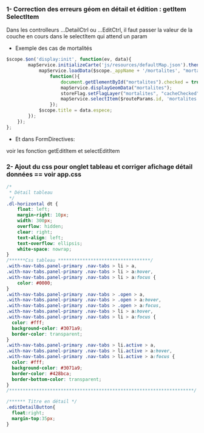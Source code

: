 
### 1- Correction des erreurs géom en détail et édition : getItem SelectItem 
Dans les controlleurs ...DetailCtrl ou ...EditCtrl, il faut passer la valeur de la couche en cours dans le selectItem qui attend un param
- Exemple des cas de mortalités
```javascript
$scope.$on('display:init', function(ev, data){
        mapService.initializeCarte('js/resources/defaultMap.json').then(function(){
            mapService.loadData($scope._appName + '/mortalites', "mortalites").then(
                function(){                    
                    document.getElementById("mortalites").checked = true;
                    mapService.displayGeomData("mortalites");
                    storeFlag.setFlagLayer("mortalites", "cacheChecked");
                    mapService.selectItem($routeParams.id, 'mortalites'); 
                });
            $scope.title = data.espece;
        });
    });
};

```

- Et dans FormDirectives:

voir les fonction getEditItem et selectEditItem

### 2- Ajout du css pour onglet tableau et corriger afichage détail données == voir app.css
```css
/*
 * Détail tableau
 */
.dl-horizontal dt {
    float: left;
    margin-right: 10px;
    width: 300px;
    overflow: hidden;
    clear: right;
    text-align: left;
    text-overflow: ellipsis;
    white-space: nowrap;
}
/******Css tableau **********************************/
.with-nav-tabs.panel-primary .nav-tabs > li > a,
.with-nav-tabs.panel-primary .nav-tabs > li > a:hover,
.with-nav-tabs.panel-primary .nav-tabs > li > a:focus {
    color: #0000;
}
.with-nav-tabs.panel-primary .nav-tabs > .open > a,
.with-nav-tabs.panel-primary .nav-tabs > .open > a:hover,
.with-nav-tabs.panel-primary .nav-tabs > .open > a:focus,
.with-nav-tabs.panel-primary .nav-tabs > li > a:hover,
.with-nav-tabs.panel-primary .nav-tabs > li > a:focus {
  color: #fff;
  background-color: #3071a9;
  border-color: transparent;
}
.with-nav-tabs.panel-primary .nav-tabs > li.active > a,
.with-nav-tabs.panel-primary .nav-tabs > li.active > a:hover,
.with-nav-tabs.panel-primary .nav-tabs > li.active > a:focus {
  color: #fff;
  background-color: #3071a9;
  border-color: #428bca;
  border-bottom-color: transparent;
}
/********************************************************************/

/****** Titre en détail */
.editDetailButton{
  float:right;
  margin-top:35px;
}
```

